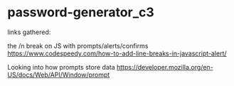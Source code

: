 # password-generator_c3


links gathered:

the /n break on JS with prompts/alerts/confirms
https://www.codespeedy.com/how-to-add-line-breaks-in-javascript-alert/

Looking into how prompts store data
https://developer.mozilla.org/en-US/docs/Web/API/Window/prompt
